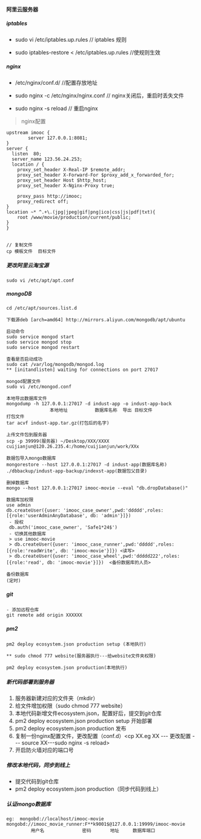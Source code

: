 #### 阿里云服务器

##### iptables

- sudo vi /etc/iptables.up.rules   // iptables 规则

- sudo iptables-restore < /etc/iptables.up.rules  //使规则生效

##### nginx

- /etc/nginx/conf.d/    //配置存放地址

- sudo nginx -c /etc/nginx/nginx.conf  // nginx关闭后，重启时丢失文件
- sudo nginx -s reload  // 重启nginx

> nginx配置

```shell
upstream imooc {
        server 127.0.0.1:8081;
}
server {
  listen  80;
  server_name 123.56.24.253;
  location / {
    proxy_set_header X-Real-IP $remote_addr;
    proxy_set_header X-Forward-For $proxy_add_x_forwarded_for;
    proxy_set_header Host $http_host;
    proxy_set_header X-Nginx-Proxy true;

    proxy_pass http://imooc;
    proxy_redirect off;
}
location ~* ^.+\.(jpg|jpeg|gif|png|ico|css|js|pdf|txt){
    root /www/movie/production/current/public;
}
}


// 复制文件
cp 模板文件  目标文件
```

##### 更改阿里云淘宝源

```
sudo vi /etc/apt/apt.conf
```

##### mongoDB

```shell
cd /etc/apt/sources.list.d

下载源deb [arch=amd64] http://mirrors.aliyun.com/mongodb/apt/ubuntu

启动命令
sudo service mongod start
sudo service mongod stop
sudo service mongod restart

查看是否启动成功
sudo cat /var/log/mongodb/mongod.log
** [initandlisten] waiting for connections on port 27017

mongod配置文件
sudo vi /etc/mongod.conf

本地导出数据库文件
mongodump -h 127.0.0.1:27017 -d indust-app -o indust-app-back
				本地地址          数据库名称  导出 目标文件
打包文件
tar acvf indust-app.tar.gz(打包后的名字)

上传文件包到服务器
scp -p 39999(服务器) ~/Desktop/XXX/XXXX cuijianjun@120.26.235.4:/home/cuijianjun/work/XXx

数据包导入mongo数据库
mongorestore --host 127.0.0.1:27017 -d indust-app(数据库名称) ./dbbackup/indust-app-backup/indexst-app(数据包父目录)

删掉数据库
mongo --host 127.0.0.1:27017 imooc-movie --eval "db.dropDatabase()"

数据库加权限
use admin
db.createUser({user: 'imooc_case_owner',pwd:'ddddd',roles:[{role:'userAdminAnyDatabase', db: 'admin'}]})
 - 授权
 db.auth('imooc_case_owner', 'Safe1*24$')
 - 切换其他数据库
 > use imooc-movie
 > db.createUser({user: 'imooc_case_runner',pwd:'ddddd',roles:[{role:'readWrite', db: 'imooc-movie'}]}) <读写>
 > db.createUser({user: 'imooc_case_wheel',pwd:'ddddd222',roles:[{role:'read', db: 'imooc-movie'}]})  <备份数据库的人员>

备份数据库
(定时)
```

##### git

```
- 添加远程仓库
git remote add origin XXXXXX
```

##### pm2

```
pm2 deploy ecosystem.json production setup (本地执行)

** sudo chmod 777 website(服务器执行---给website文件夹权限)

pm2 deploy ecosystem.json production(本地执行)
```

##### 新代码部署到服务器

1. 服务器新建对应的文件夹（mkdir）
2. 给文件增加权限（sudo chmod 777 website）
3. 本地代码新增文件ecosystem.json，配置好后，提交到git仓库
4. pm2 deploy ecosystem.json production setup 开始部署
5. pm2 deploy ecosystem.json production 发布
6. 复制一份nginx配置文件，更改配置（conf.d）<cp XX.eg XX --- 更改配置 --- source XX---sudo nginx -s reload> 
7. 开启防火墙对应的端口号

##### 修改本地代码，同步到线上

- 提交代码到git仓库
- pm2 deploy ecosystem.json production（同步代码到线上）

##### 认证mongo数据库

```
eg:  mongobd://localhost/imooc-movie
mongobd://imooc_movie_runner:F**k9001$@127.0.0.1:19999/imooc-movie
         用户名              密码       地址     数据库端口
```
